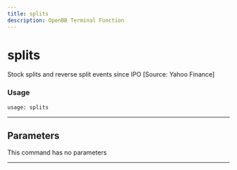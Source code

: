 ```yaml
---
title: splits
description: OpenBB Terminal Function
---
```


# splits

Stock splits and reverse split events since IPO [Source: Yahoo Finance]

### Usage

```python
usage: splits
```

---

## Parameters

This command has no parameters

---

